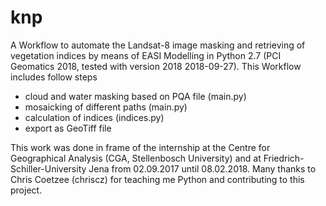 # knp

A Workflow to automate the Landsat-8 image masking and retrieving of vegetation indices by means of EASI Modelling in Python 2.7 (PCI Geomatics 2018, tested with version 2018 2018-09-27).
This Workflow includes follow steps
- cloud and water masking based on PQA file (main.py)
- mosaicking of different paths (main.py)
- calculation of indices (indices.py) 
- export as GeoTiff file

This work was done in frame of the internship at the Centre for Geographical Analysis (CGA, Stellenbosch University) and at Friedrich-Schiller-University Jena from 02.09.2017 until 08.02.2018.
Many thanks to Chris Coetzee (chriscz) for teaching me Python and contributing to this project.
